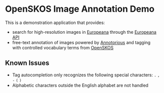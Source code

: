 # OpenSKOS Image Annotation Demo

This is a demonstration application that provides:

* search for high-resolution images in [Europeana](http://europeana.eu/) through the [Europeana
  API](http://pro.europeana.eu/api)
* free-text annotation of images powered by [Annotorious](http://annotorious.github.io) and tagging with controlled
  vocabulary terms from [OpenSKOS](http://openskos.org)


## Known Issues

* Tag autocompletion only recognizes the following special characters: `.` `,` `-` `(` `)`
* Alphabetic characters outside the English alphabet are not handled
